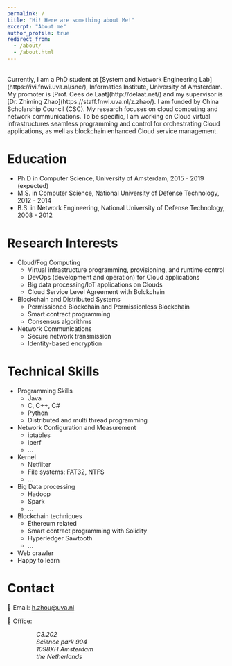 ```yaml
---
permalink: /
title: "Hi! Here are something about Me!"
excerpt: "About me"
author_profile: true
redirect_from: 
  - /about/
  - /about.html
---
```


<br>
Currently, I am a PhD student at [System and Network Engineering Lab](https://ivi.fnwi.uva.nl/sne/), Informatics Institute, University of Amsterdam. My promoter is [Prof. Cees de Laat](http://delaat.net/) and my supervisor is [Dr. Zhiming Zhao](https://staff.fnwi.uva.nl/z.zhao/). I am funded by China Scholarship Council (CSC). My research focuses on cloud computing and network communications. To be specific, I am working on Cloud virtual infrastructures seamless programming and control for orchestrating Cloud applications, as well as blockchain enhanced Cloud service management.  
<br>

Education
======
* Ph.D in Computer Science, University of Amsterdam, 2015 - 2019 (expected)
* M.S. in Computer Science, National University of Defense Technology, 2012 - 2014
* B.S. in Network Engineering, National University of Defense Technology, 2008 - 2012


Research Interests
======
* Cloud/Fog Computing
	* Virtual infrastructure programming, provisioning, and runtime control
	* DevOps (development and operation) for Cloud applications
	* Big data processing/IoT applications on Clouds
	* Cloud Service Level Agreement with Bolckchain
* Blockchain and Distributed Systems
	* Permissioned Blockchain and Permissionless Blockchain
	* Smart contract programming
	* Consensus algorithms
* Network Communications
	* Secure network transmission
	* Identity-based encryption

Technical Skills
======
* Programming Skills
	* Java
	* C, C++, C#
	* Python
	* Distributed and multi thread programming
* Network Configuration and Measurement
	* iptables
	* iperf 
	* ...
* Kernel 
	* Netfilter
	* File systems: FAT32, NTFS
	* ...
* Big Data processing
	* Hadoop
	* Spark
	* ...
* Blockchain techniques 
	* Ethereum related
	* Smart contract programming with Solidity
	* Hyperledger Sawtooth
	* ...
* Web crawler
* Happy to learn

Contact
======
:email: Email: h.zhou@uva.nl

:office: Office:
<address>
&nbsp;&nbsp;&nbsp;&nbsp;&nbsp;&nbsp;&nbsp;&nbsp;&nbsp;&nbsp;&nbsp;&nbsp;&nbsp;&nbsp;&nbsp;&nbsp; C3.202 <br>
&nbsp;&nbsp;&nbsp;&nbsp;&nbsp;&nbsp;&nbsp;&nbsp;&nbsp;&nbsp;&nbsp;&nbsp;&nbsp;&nbsp;&nbsp;&nbsp; Science park 904<br>
&nbsp;&nbsp;&nbsp;&nbsp;&nbsp;&nbsp;&nbsp;&nbsp;&nbsp;&nbsp;&nbsp;&nbsp;&nbsp;&nbsp;&nbsp;&nbsp; 1098XH Amsterdam <br>
&nbsp;&nbsp;&nbsp;&nbsp;&nbsp;&nbsp;&nbsp;&nbsp;&nbsp;&nbsp;&nbsp;&nbsp;&nbsp;&nbsp;&nbsp;&nbsp; the Netherlands
</address>


